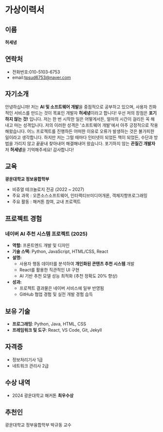 # 가상이력서

## 이름
**허세녕**

## 연락처
- 전화번호:010-5103-6753
- email:[tpsud6753@naver.com](mailto:tpsud6753@naver.com)

## 자기소개
안녕하십니까!
저는 **AI 및 소프트웨어 개발**을 중점적으로 공부하고 있으며, 사용자 친화적인 서비스를 만드는 것이 목표인 개발자 **허세녕**이라고 합니다!
우선 저의 장점은 **포기하지 않는 것!** 입니다. 저는 한 번 시작한 일은 어떻게서든, 얼마의 시간이 걸리든 꼭 해내고 마는 성격입니다. 저의 이러한 성격은 '소프트웨어 개발'에서 아주 긍정적으로 작용해왔습니다.
어느 프로젝트를 진행하든 어떠한 이유로 오류가 발생하는 것은 불가피한 일이라고 생각합니다. 하지만 저는 그럴 때마다 인터넷이 되었든 책이 되었든, 수단과 방법을 가리지 않고 끝끝내 찾아내어 해결해내어 왔습니다.
포기하지 않는 **끈질긴 개발자** 저 **허세녕**을 기억해주세요! 감사합니다!

## 교육
**광운대학교 정보융합학부**
- 비쥬얼 테크놀로지 전공 (2022 ~ 2027)
- 주요 과목 : 오픈소스소프트웨어, 인터랙티브미디어개론, 객체지향프로그래밍
- 주요 활동 : 해커톤 참여, 교내 프로젝트

## 프로젝트 경험
### **네이버 AI 추천 시스템 프로젝트 (2025)**
- **역할:** 프론트엔드 개발 및 디자인
- **기술 스택:** Python, JavaScript, HTML/CSS, React  
- **설명:**  
  - 사용자 행동 데이터를 분석하여 **개인화된 콘텐츠 추천 시스템** 개발  
  - React를 활용한 직관적인 UI 구현  
  - AI 기반 추천 모델 성능 최적화 (추천 정확도 20% 향상)  
- **성과:**  
  - 프로젝트 결과물은 네이버 서비스에 일부 반영됨  
  - GitHub 협업 경험 및 실전 개발 경험 습득

## 보유 기술
 - **프로그래밍**: Python, Java, HTML, CSS
 - **프레임워크 및 도구**: React, VS Code, Git, Jekyll

## 자격증
- 정보처리기사 1급
- 네트워크 관리사 2급


## 수상 내역
- 2024 광운대학교 해커톤 **최우수상**

## 추천인
광운대학교 정부융합학부 박규동 교수
